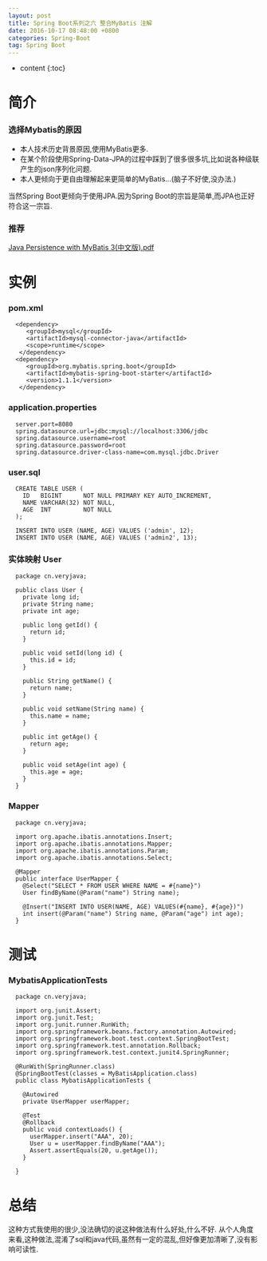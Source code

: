 ```yaml
---
layout: post
title: Spring Boot系列之六 整合MyBatis 注解
date: 2016-10-17 08:48:00 +0800
categories: Spring-Boot
tag: Spring Boot
---
```


* content
{:toc}

简介
====

### 选择Mybatis的原因

* 本人技术历史背景原因,使用MyBatis更多.
* 在某个阶段使用Spring-Data-JPA的过程中踩到了很多很多坑,比如说各种级联产生的json序列化问题.
* 本人更倾向于更自由理解起来更简单的MyBatis...(脑子不好使,没办法.)

当然Spring Boot更倾向于使用JPA.因为Spring Boot的宗旨是简单,而JPA也正好符合这一宗旨.

### 推荐

  [Java Persistence with MyBatis 3(中文版).pdf](http://download.csdn.net/detail/qq457557442/9654697)

实例
====

### pom.xml

      <dependency>
         <groupId>mysql</groupId>
         <artifactId>mysql-connector-java</artifactId>
         <scope>runtime</scope>
       </dependency>
      <dependency>
         <groupId>org.mybatis.spring.boot</groupId>
         <artifactId>mybatis-spring-boot-starter</artifactId>
         <version>1.1.1</version>
       </dependency>

### application.properties

      server.port=8080
      spring.datasource.url=jdbc:mysql://localhost:3306/jdbc
      spring.datasource.username=root
      spring.datasource.password=root
      spring.datasource.driver-class-name=com.mysql.jdbc.Driver

### user.sql

      CREATE TABLE USER (
        ID   BIGINT      NOT NULL PRIMARY KEY AUTO_INCREMENT,
        NAME VARCHAR(32) NOT NULL,
        AGE  INT         NOT NULL
      );

      INSERT INTO USER (NAME, AGE) VALUES ('admin', 12);
      INSERT INTO USER (NAME, AGE) VALUES ('admin2', 13);

### 实体映射 User

      package cn.veryjava;

      public class User {
        private long id;
        private String name;
        private int age;

        public long getId() {
          return id;
        }

        public void setId(long id) {
          this.id = id;
        }

        public String getName() {
          return name;
        }

        public void setName(String name) {
          this.name = name;
        }

        public int getAge() {
          return age;
        }

        public void setAge(int age) {
          this.age = age;
        }
      }

### Mapper

      package cn.veryjava;

      import org.apache.ibatis.annotations.Insert;
      import org.apache.ibatis.annotations.Mapper;
      import org.apache.ibatis.annotations.Param;
      import org.apache.ibatis.annotations.Select;

      @Mapper
      public interface UserMapper {
        @Select("SELECT * FROM USER WHERE NAME = #{name}")
        User findByName(@Param("name") String name);

        @Insert("INSERT INTO USER(NAME, AGE) VALUES(#{name}, #{age})")
        int insert(@Param("name") String name, @Param("age") int age);
      }

测试
====

### MybatisApplicationTests

      package cn.veryjava;

      import org.junit.Assert;
      import org.junit.Test;
      import org.junit.runner.RunWith;
      import org.springframework.beans.factory.annotation.Autowired;
      import org.springframework.boot.test.context.SpringBootTest;
      import org.springframework.test.annotation.Rollback;
      import org.springframework.test.context.junit4.SpringRunner;

      @RunWith(SpringRunner.class)
      @SpringBootTest(classes = MyBatisApplication.class)
      public class MybatisApplicationTests {

        @Autowired
        private UserMapper userMapper;

        @Test
        @Rollback
        public void contextLoads() {
          userMapper.insert("AAA", 20);
          User u = userMapper.findByName("AAA");
          Assert.assertEquals(20, u.getAge());
        }

      }

总结
====

这种方式我使用的很少,没法确切的说这种做法有什么好处,什么不好.
从个人角度来看,这种做法,混淆了sql和java代码,虽然有一定的混乱,但好像更加清晰了,没有影响可读性.
